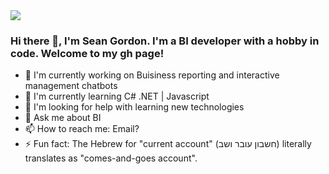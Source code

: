
<img src="https://fbcoverstreet.com/thumbnail/KzC8xDTGa7QqZsWFOihMGZNHGQDhQkL2RmYeTC2EOE8olkGWORz5yRRtm42hAuzy&auto=format&fit=crop&w=975&h=300&q=80"/>

### Hi there 👋, I'm Sean Gordon. I'm a BI developer with a hobby in code. Welcome to my gh page! <br>
  
- 🔭 I'm currently working on Buisiness reporting and interactive management chatbots
- 🌱 I'm currently learning C# .NET | Javascript
- 🤔 I'm looking for help with learning new technologies
- 💬 Ask me about BI
- 📫 How to reach me: Email?
- ⚡ Fun fact: The Hebrew for "current account" (חשבון עובר ושב) literally translates as "comes-and-goes account".
